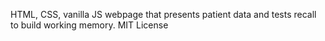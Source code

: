 HTML, CSS, vanilla JS webpage that presents patient data and tests recall to build working memory.
MIT License
